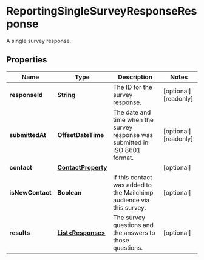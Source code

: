 

# ReportingSingleSurveyResponseResponse

A single survey response.

## Properties

| Name | Type | Description | Notes |
|------------ | ------------- | ------------- | -------------|
|**responseId** | **String** | The ID for the survey response. |  [optional] [readonly] |
|**submittedAt** | **OffsetDateTime** | The date and time when the survey response was submitted in ISO 8601 format. |  [optional] [readonly] |
|**contact** | [**ContactProperty**](ContactProperty.md) |  |  [optional] |
|**isNewContact** | **Boolean** | If this contact was added to the Mailchimp audience via this survey. |  [optional] |
|**results** | [**List&lt;Response&gt;**](Response.md) | The survey questions and the answers to those questions. |  [optional] |



